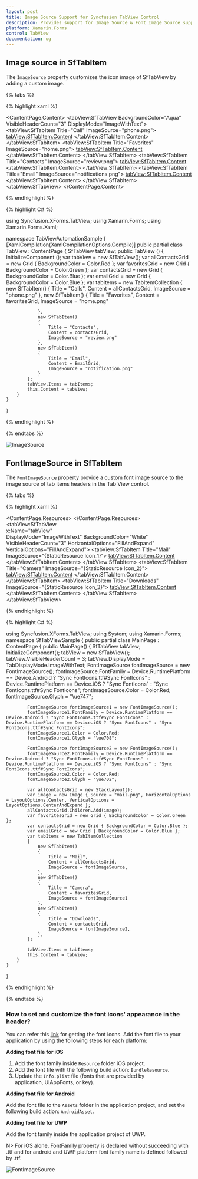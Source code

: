 ```yaml
---
layout: post
title: Image Source Support for Syncfusion TabView Control
description: Provides support for Image Source & Font Image Source support in SfTabItem headers for adding custom images. 
platform: Xamarin.Forms
control: TabView
documentation: ug
---
```


## Image source in SfTabItem

The `ImageSource` property customizes the icon image of SfTabView by adding a custom image.

{% tabs %}

{% highlight xaml %}

<ContentPage xmlns="http://xamarin.com/schemas/2014/forms"
             xmlns:x="http://schemas.microsoft.com/winfx/2009/xaml"
             xmlns:tabView="clr-namespace:Syncfusion.XForms.TabView;assembly=Syncfusion.SfTabView.XForms"
             x:Class="TabViewAutomationSample.TabViewAutomationSample">
    <ContentPage.Content>
        <tabView:SfTabView BackgroundColor="Aqua" VisibleHeaderCount="3" DisplayMode="ImageWithText">
            <tabView:SfTabItem Title="Call" ImageSource="phone.png">
                <tabView:SfTabItem.Content>
                    <Grid BackgroundColor="Red" x:Name="AllContactsGrid" />
                </tabView:SfTabItem.Content>
            </tabView:SfTabItem>
            <tabView:SfTabItem Title="Favorites" ImageSource="home.png">
                <tabView:SfTabItem.Content>
                    <Grid BackgroundColor="Green" x:Name="FavoritesGrid" />
                </tabView:SfTabItem.Content>
            </tabView:SfTabItem>
            <tabView:SfTabItem Title="Contacts" ImageSource="review.png">
                <tabView:SfTabItem.Content>
                    <Grid BackgroundColor="Blue" x:Name="ContactsGrid" />
                </tabView:SfTabItem.Content>
            </tabView:SfTabItem>
            <tabView:SfTabItem Title="Email" ImageSource="notifications.png">
                <tabView:SfTabItem.Content>
                    <Grid BackgroundColor="Olive" x:Name="EmailGrid" />
                </tabView:SfTabItem.Content>
            </tabView:SfTabItem>
        </tabView:SfTabView>
    </ContentPage.Content>
</ContentPage>

{% endhighlight %}

{% highlight C# %}

using Syncfusion.XForms.TabView;
using Xamarin.Forms;
using Xamarin.Forms.Xaml;

namespace TabViewAutomationSample
{
    [XamlCompilation(XamlCompilationOptions.Compile)]
	public partial class TabView : ContentPage
	{
        SfTabView tabView;
		public TabView ()
		{
			InitializeComponent ();
            var tabView = new SfTabView();
            var allContactsGrid = new Grid { BackgroundColor = Color.Red };
            var favoritesGrid = new Grid { BackgroundColor = Color.Green };
            var contactsGrid = new Grid { BackgroundColor = Color.Blue };
            var emailGrid = new Grid { BackgroundColor = Color.Blue };
            var tabItems = new TabItemCollection
            {
                new SfTabItem()
                {
                    Title = "Calls",
                    Content = allContactsGrid,
                    ImageSource = "phone.png"
                },
                new SfTabItem()
                {
                    Title = "Favorites",
                    Content = favoritesGrid,
                    ImageSource = "home.png"

                },
                new SfTabItem()
                {
                    Title = "Contacts",
                    Content = contactsGrid,
                    ImageSource = "review.png"
                },
                new SfTabItem()
                {
                    Title = "Email",
                    Content = EmailGrid,
                    ImageSource = "notification.png"
                }
            };
            tabView.Items = tabItems;
            this.Content = tabView;
        }
    }
}

{% endhighlight %}

{% endtabs %}

![ImageSource](images/ImageSource/ImageSource.png)

## FontImageSource in SfTabItem

The `FontImageSource` property provide a custom font image source to the image source of tab items headers in the Tab View control.

{% tabs %}

{% highlight xaml %}

  <ContentPage.Resources>
        <ResourceDictionary>
            <OnPlatform x:TypeArguments="x:String" x:Key="AwsomeIcon">
                <On Platform="Android" Value="Sync FontIcons.ttf#" />
                <On Platform="UWP" Value="Sync FontIcons.ttf#Sync FontIcons" />
                <On Platform="iOS" Value="Sync FontIcons" />
            </OnPlatform>
            <FontImageSource x:Key="Icon_1"
                             FontFamily="{StaticResource AwsomeIcon}" 
                             Glyph="&#xe747;"
                             Color="Red" />
            <FontImageSource x:Key="Icon_2" 
                             FontFamily="{StaticResource AwsomeIcon}" 
                             Glyph="&#xe708;"
                             Color="DarkViolet" />
            <FontImageSource x:Key="Icon_3" 
                             FontFamily="{StaticResource AwsomeIcon}" 
                             Glyph="&#xe702;"
                             Color="Blue" />
      </ResourceDictionary>
</ContentPage.Resources>
    <StackLayout>
        <tabView:SfTabView  
                         x:Name="tabView"  
                         DisplayMode="ImageWithText" 
                         BackgroundColor="White" 
                         VisibleHeaderCount="3"
                         HorizontalOptions="FillAndExpand"
                         VerticalOptions="FillAndExpand">
            <tabView:SfTabItem Title="Mail" ImageSource="{StaticResource Icon_1}">
                <tabView:SfTabItem.Content>
                      <StackLayout x:Name="AllContactsGrid" >
                        <Image Source="mail.png" HorizontalOptions="Center" VerticalOptions="CenterAndExpand"/>
                    </StackLayout>
                </tabView:SfTabItem.Content>
            </tabView:SfTabItem>
            <tabView:SfTabItem Title="Camera" ImageSource="{StaticResource Icon_2}">
                <tabView:SfTabItem.Content>
                     <Grid BackgroundColor="Green" x:Name="AllContactsGrid1" />
                </tabView:SfTabItem.Content>
            </tabView:SfTabItem>
            <tabView:SfTabItem Title="Downloads" ImageSource="{StaticResource Icon_3}">
                <tabView:SfTabItem.Content>
                      <Grid BackgroundColor="Yellow" x:Name="AllContactsGrid2" />
                </tabView:SfTabItem.Content>
            </tabView:SfTabItem>
            </tabView:SfTabView>
    </StackLayout>

{% endhighlight %}

{% highlight C# %}

using Syncfusion.XForms.TabView;
using System;
using Xamarin.Forms;
namespace SfTabViewSample
{
    public partial class MainPage : ContentPage
    {
        public MainPage()
        {
            SfTabView tabView;
            InitializeComponent();
            tabView = new SfTabView();
            tabView.VisibleHeaderCount = 3;
            tabView.DisplayMode = TabDisplayMode.ImageWithText;
            FontImageSource fontImageSource = new FontImageSource();
            fontImageSource.FontFamily = Device.RuntimePlatform == Device.Android ? "Sync FontIcons.ttf#Sync FontIcons" : Device.RuntimePlatform == Device.iOS ? "Sync FontIcons" : "Sync FontIcons.ttf#Sync FontIcons";
            fontImageSource.Color = Color.Red;
            fontImageSource.Glyph = "\ue747";

            FontImageSource fontImageSource1 = new FontImageSource();
            fontImageSource1.FontFamily = Device.RuntimePlatform == Device.Android ? "Sync FontIcons.ttf#Sync FontIcons" : Device.RuntimePlatform == Device.iOS ? "Sync FontIcons" : "Sync FontIcons.ttf#Sync FontIcons";
            fontImageSource1.Color = Color.Red;
            fontImageSource1.Glyph = "\ue708";

            FontImageSource fontImageSource2 = new FontImageSource();
            fontImageSource2.FontFamily = Device.RuntimePlatform == Device.Android ? "Sync FontIcons.ttf#Sync FontIcons" : Device.RuntimePlatform == Device.iOS ? "Sync FontIcons" : "Sync FontIcons.ttf#Sync FontIcons";
            fontImageSource2.Color = Color.Red;
            fontImageSource2.Glyph = "\ue702";

            var allContactsGrid = new StackLayout();
            var image = new Image { Source = "mail.png", HorizontalOptions = LayoutOptions.Center, VerticalOptions = LayoutOptions.CenterAndExpand };
            allContactsGrid.Children.Add(image);
            var favoritesGrid = new Grid { BackgroundColor = Color.Green };
            var contactsGrid = new Grid { BackgroundColor = Color.Blue };
            var emailGrid = new Grid { BackgroundColor = Color.Blue };
            var tabItems = new TabItemCollection
            {
                new SfTabItem()
                {
                    Title = "Mail",
                    Content = allContactsGrid,
                    ImageSource = fontImageSource,
                },
                new SfTabItem()
                {
                    Title = "Camera",
                    Content = favoritesGrid,
                    ImageSource = fontImageSource1
                },
                new SfTabItem()
                {
                    Title = "Downloads",
                    Content = contactsGrid,
                    ImageSource = fontImageSource2,
                },
            };

            tabView.Items = tabItems;
            this.Content = tabView;
        }
    }
}

{% endhighlight %}

{% endtabs %}

### How to set and customize the font icons' appearance in the header?

You can refer this [link](https://help.syncfusion.com/metro-studio/export-font-icon) for getting the font icons. Add the font file to your application by using the following steps for each platform:

**Adding font file for iOS**

1. Add the font family inside `Resource` folder iOS project.
2. Add the font file with the following build action: `BundleResource`.
3. Update the `Info.plist` file (fonts that are provided by application, UIAppFonts, or key).

**Adding font file for Android**

Add the font file to the `Assets` folder in the application project, and set the following build action: `AndroidAsset`.

**Adding font file for UWP**

Add the font family inside the application project of UWP.

N> For iOS alone, FontFamily property is declared without succeeding with .ttf and for android and UWP platform font family name is defined followed by .ttf.

![FontImageSource](images/ImageSource/FontImageSource.png)